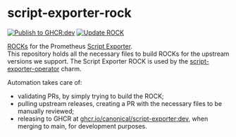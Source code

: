 # script-exporter-rock

[![Publish to GHCR:dev](https://github.com/canonical/script-exporter-rock/actions/workflows/rock-release-dev.yaml/badge.svg)](https://github.com/canonical/script-exporter-rock/actions/workflows/rock-release-dev.yaml)
[![Update ROCK](https://github.com/canonical/script-exporter-rock/actions/workflows/rock-update.yaml/badge.svg)](https://github.com/canonical/script-exporter-rock/actions/workflows/rock-update.yaml)

[ROCKs](https://canonical-rockcraft.readthedocs-hosted.com/en/latest/) for the Prometheus [Script Exporter](https://github.com/ricoberger/script_exporter).  
This repository holds all the necessary files to build ROCKs for the upstream versions we support. The Script Exporter ROCK is used by the [script-exporter-operator](https://github.com/canonical/script-exporter-operator) charm.

Automation takes care of:
* validating PRs, by simply trying to build the ROCK;
* pulling upstream releases, creating a PR with the necessary files to be manually reviewed;
* releasing to GHCR at [ghcr.io/canonical/script-exporter:dev](https://ghcr.io/canonical/script-exporter:dev), when merging to main, for development purposes.
